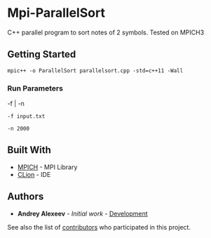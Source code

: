 # Mpi-ParallelSort

C++ parallel program to sort notes of 2 symbols.
Tested on MPICH3

## Getting Started

```
mpic++ -o ParallelSort parallelsort.cpp -std=c++11 -Wall
```

### Run Parameters

-f <filename> | -n <count of notes>
```
-f input.txt
```
```
-n 2000
```

## Built With

* [MPICH](#) - MPI Library
* [CLion](#) - IDE

## Authors

* **Andrey Alexeev** - *Initial work* - [Development](https://github.com/ivister)

See also the list of [contributors](#) who participated in this project.
